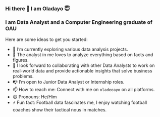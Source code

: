 ### Hi there 👋 I am Oladayo 😇

### I am Data Analyst and a Computer Engineering graduate of OAU


Here are some ideas to get you started:

- 🔭 I’m currently exploring various data analysis projects.
- 🌱 The analyst in me loves to analyze everything based on facts and figures.
- 👯  I look forward to collaborating with other Data Analysts to work on real-world data and provide actionable insights that solve business problems.
- 📭 I’m open to Junior Data Analyst or Internship roles.
- 📫 How to reach me: Connect with me on `oladeeayo` on all platforms. 
- 😄 Pronouns: He/Him
- ⚡ Fun fact: Football data fascinates me, I enjoy watching football coaches show their tactical nous in matches.
